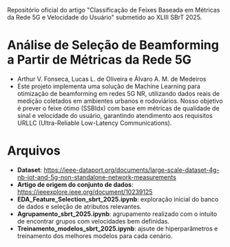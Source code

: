 Repositório oficial do artigo "Classificação de Feixes Baseada em Métricas da Rede 5G e Velocidade do Usuário" submetido ao XLIII SBrT 2025.

# **Análise de Seleção de Beamforming a Partir de Métricas da Rede 5G**

- Arthur V. Fonseca, Lucas L. de Oliveira e Álvaro A. M. de Medeiros
- Este projeto implementa uma solução de Machine Learning para otimização de beamforming em redes 5G NR, utilizando dados reais de medição coletados em ambientes urbanos e rodoviários. Nosso objetivo é prever o feixe ótimo (SSBIdx) com base em métricas de qualidade de sinal e velocidade do usuário, garantindo atendimento aos requisitos URLLC (Ultra-Reliable Low-Latency Communications).


# Arquivos

- **Dataset**: https://ieee-dataport.org/documents/large-scale-dataset-4g-nb-iot-and-5g-non-standalone-network-measurements
- **Artigo de origem do conjunto de dados**: https://ieeexplore.ieee.org/document/10239125
- **EDA_Feature_Selection_sbrt_2025.ipynb**: exploração inicial do banco de dados e seleção de atributos relevantes.
- **Agrupamento_sbrt_2025.ipynb**: agrupamento realizado com o intuito de encontrar grupos com velocidades bem definidas.
- **Treinamento_modelos_sbrt_2025.ipynb**: ajsute de hiperparâmetros e treinamento dos melhores modelos para cada cenário.

